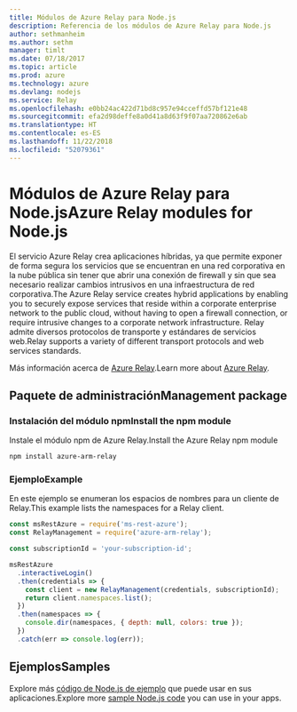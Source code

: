 ```yaml
---
title: Módulos de Azure Relay para Node.js
description: Referencia de los módulos de Azure Relay para Node.js
author: sethmanheim
ms.author: sethm
manager: timlt
ms.date: 07/18/2017
ms.topic: article
ms.prod: azure
ms.technology: azure
ms.devlang: nodejs
ms.service: Relay
ms.openlocfilehash: e0bb24ac422d71bd8c957e94cceffd57bf121e48
ms.sourcegitcommit: efa2d98deffe8a0d41a8d63f9f07aa720862e6ab
ms.translationtype: HT
ms.contentlocale: es-ES
ms.lasthandoff: 11/22/2018
ms.locfileid: "52079361"
---
```

# <a name="azure-relay-modules-for-nodejs"></a><span data-ttu-id="f44fe-103">Módulos de Azure Relay para Node.js</span><span class="sxs-lookup"><span data-stu-id="f44fe-103">Azure Relay modules for Node.js</span></span>

<span data-ttu-id="f44fe-104">El servicio Azure Relay crea aplicaciones híbridas, ya que permite exponer de forma segura los servicios que se encuentran en una red corporativa en la nube pública sin tener que abrir una conexión de firewall y sin que sea necesario realizar cambios intrusivos en una infraestructura de red corporativa.</span><span class="sxs-lookup"><span data-stu-id="f44fe-104">The Azure Relay service creates hybrid applications by enabling you to securely expose services that reside within a corporate enterprise network to the public cloud, without having to open a firewall connection, or require intrusive changes to a corporate network infrastructure.</span></span> <span data-ttu-id="f44fe-105">Relay admite diversos protocolos de transporte y estándares de servicios web.</span><span class="sxs-lookup"><span data-stu-id="f44fe-105">Relay supports a variety of different transport protocols and web services standards.</span></span>

<span data-ttu-id="f44fe-106">Más información acerca de [Azure Relay](https://docs.microsoft.com/azure/service-bus-relay/relay-what-is-it).</span><span class="sxs-lookup"><span data-stu-id="f44fe-106">Learn more about [Azure Relay](https://docs.microsoft.com/azure/service-bus-relay/relay-what-is-it).</span></span>

## <a name="management-package"></a><span data-ttu-id="f44fe-107">Paquete de administración</span><span class="sxs-lookup"><span data-stu-id="f44fe-107">Management package</span></span>

### <a name="install-the-npm-module"></a><span data-ttu-id="f44fe-108">Instalación del módulo npm</span><span class="sxs-lookup"><span data-stu-id="f44fe-108">Install the npm module</span></span>

<span data-ttu-id="f44fe-109">Instale el módulo npm de Azure Relay.</span><span class="sxs-lookup"><span data-stu-id="f44fe-109">Install the Azure Relay npm module</span></span>

```bash
npm install azure-arm-relay
```

### <a name="example"></a><span data-ttu-id="f44fe-110">Ejemplo</span><span class="sxs-lookup"><span data-stu-id="f44fe-110">Example</span></span>

<span data-ttu-id="f44fe-111">En este ejemplo se enumeran los espacios de nombres para un cliente de Relay.</span><span class="sxs-lookup"><span data-stu-id="f44fe-111">This example lists the namespaces for a Relay client.</span></span>

```javascript
const msRestAzure = require('ms-rest-azure');
const RelayManagement = require('azure-arm-relay');

const subscriptionId = 'your-subscription-id';

msRestAzure
  .interactiveLogin()
  .then(credentials => {
    const client = new RelayManagement(credentials, subscriptionId);
    return client.namespaces.list();
  })
  .then(namespaces => {
    console.dir(namespaces, { depth: null, colors: true });
  })
  .catch(err => console.log(err));
```

## <a name="samples"></a><span data-ttu-id="f44fe-112">Ejemplos</span><span class="sxs-lookup"><span data-stu-id="f44fe-112">Samples</span></span>

<span data-ttu-id="f44fe-113">Explore más [código de Node.js de ejemplo](https://azure.microsoft.com/resources/samples/?platform=nodejs) que puede usar en sus aplicaciones.</span><span class="sxs-lookup"><span data-stu-id="f44fe-113">Explore more [sample Node.js code](https://azure.microsoft.com/resources/samples/?platform=nodejs) you can use in your apps.</span></span>
